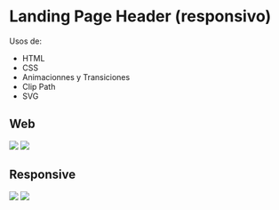 # Landing Page Header (responsivo)
Usos de:
* HTML
* CSS
* Animacionnes y Transiciones
* Clip Path 
* SVG

## Web
![](/img/1.png)
![](/img/menu.png)

## Responsive

![](/img/responsive.png)
![](/img/responsive2.png)
